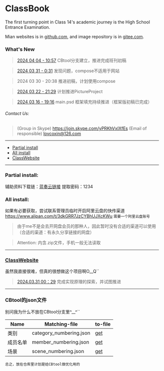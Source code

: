# ClassBook
The first turning point in Class 14's academic journey is the High School Entrance Examination.

Mian websites is in [github.com](https://github.com/lovcoxin/classbook), and image repository is in [gitee.com](https://gitee.com/lycolovcoxin/classbook).

### What's New
> [2024 04 04 - 10:57](/log/20240404.log) CBtool分支建立，推进完成班刊初稿

> [2024 03 31 - 0:31](/log/20240331.log) 发现问题，compose不适用于网站

> 2024 03 30 - 20:38 推进初稿，计划使用compose

> [2024 03 22 - 21:29](/log/20240322.log) 计划推进PictureProject

> [2024 03 16 - 19:16](/log/20240316.log) main.psd 框架填充持续推进（框架版初稿已完成）


###### Contact Us: 
> (Group in Skype) https://join.skype.com/yPRKhVxIXfEs
> (Email of responsible) lovcoxin@126.com

---

  * [Partial install](#partial-install)
  * [All install](#all-install)
  * [ClassWebsite](#classwebsite)

---

### Partial install:
辅助资料下载链：[蓝奏云链接](https://lovcoxin.lanzout.com/iAFYx1qvfjfi)
提取密码：1234

### All install:
如果有必要获取，尝试联系管理员临时开启阿里云盘的快传渠道 https://www.alipan.com/t/3dkGRR7JzCYBhUJXcKWu
`需要一个阿里云盘账号`

> 由于me不是会去开网盘会员的那种人，因此暂时没有合适的渠道可以使用（合适的渠道：有永久分享链接的网盘）

> Attention: 内含.zip文件，手机一般无法读取

---

### [ClassWebsite](https://lxxgd.github.io/)
虽然我直接很难，但真的很想做这个项目啊O__Q``
> [2024.03.31 00：29]() 完成实现原理的探索，并试图推进

---

### CBtool的json文件
别问我为什么不放在CBtool分支里^__^``

| Name | Matching-file | to-file |
| --- | --- | --- |
| 类别 | category_numbering.json | [get](https://github.com/lovcoxin/ClassBook/blob/main/category_numbering.json)
| 成员名单 | member_numbering.json | [get](https://github.com/lovcoxin/ClassBook/blob/main/member_numbering.json)
| 场景 | scene_numbering.json | [get](https://github.com/lovcoxin/ClassBook/blob/main/scene_numbering.json)

`总之，放在仓库里计划是给CBtool做优化用的`
